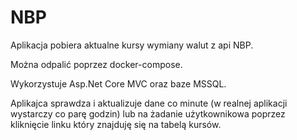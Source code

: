 # NBP

Aplikacja pobiera aktualne kursy wymiany walut z api NBP.

Można odpalić poprzez docker-compose.

Wykorzystuje Asp.Net Core MVC oraz baze MSSQL.

Aplikajca sprawdza i aktualizuje dane co minute (w realnej aplikacji wystarczy co parę godzin) lub na żadanie użytkownikowa poprzez kliknięcie linku który znajduję się na tabelą kursów.
